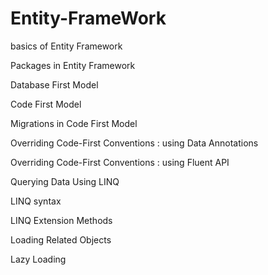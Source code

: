 # Entity-FrameWork

basics of Entity Framework

Packages in Entity Framework

Database First Model

Code First Model

Migrations in Code First Model

Overriding Code-First Conventions : using Data Annotations

Overriding Code-First Conventions : using Fluent API

Querying Data Using LINQ

LINQ syntax 

LINQ Extension Methods

Loading Related Objects

Lazy Loading
